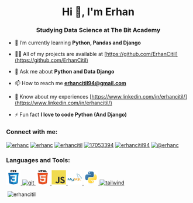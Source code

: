 <h1 align="center">Hi 👋, I'm Erhan</h1>
<h3 align="center">Studying Data Science at The Bit Academy</h3>

- 🌱 I’m currently learning **Python, Pandas and Django**

- 👨‍💻 All of my projects are available at [https://github.com/ErhanCitil](https://github.com/ErhanCitil)

- 💬 Ask me about **Python and Data Django**

- 📫 How to reach me **erhancitil94@gmail.com**

- 📄 Know about my experiences [https://www.linkedin.com/in/erhancitil/](https://www.linkedin.com/in/erhancitil/)

- ⚡ Fun fact **I love to code Python (And Django)**

<h3 align="left">Connect with me:</h3>
<p align="left">
<a href="https://codepen.io/erhanc" target="blank"><img align="center" src="https://raw.githubusercontent.com/rahuldkjain/github-profile-readme-generator/master/src/images/icons/Social/codepen.svg" alt="erhanc" height="30" width="40" /></a>
<a href="https://dev.to/erhanc" target="blank"><img align="center" src="https://raw.githubusercontent.com/rahuldkjain/github-profile-readme-generator/master/src/images/icons/Social/devto.svg" alt="erhanc" height="30" width="40" /></a>
<a href="https://linkedin.com/in/erhancitil" target="blank"><img align="center" src="https://raw.githubusercontent.com/rahuldkjain/github-profile-readme-generator/master/src/images/icons/Social/linked-in-alt.svg" alt="erhancitil" height="30" width="40" /></a>
<a href="https://stackoverflow.com/users/17053394" target="blank"><img align="center" src="https://raw.githubusercontent.com/rahuldkjain/github-profile-readme-generator/master/src/images/icons/Social/stack-overflow.svg" alt="17053394" height="30" width="40" /></a>
<a href="https://www.hackerrank.com/erhancitil94" target="blank"><img align="center" src="https://raw.githubusercontent.com/rahuldkjain/github-profile-readme-generator/master/src/images/icons/Social/hackerrank.svg" alt="erhancitil94" height="30" width="40" /></a>
<a href="https://www.hackerearth.com/@erhanc" target="blank"><img align="center" src="https://raw.githubusercontent.com/rahuldkjain/github-profile-readme-generator/master/src/images/icons/Social/hackerearth.svg" alt="@erhanc" height="30" width="40" /></a>
</p>

<h3 align="left">Languages and Tools:</h3>
<p align="left"> <a href="https://www.w3schools.com/css/" target="_blank" rel="noreferrer"> <img src="https://raw.githubusercontent.com/devicons/devicon/master/icons/css3/css3-original-wordmark.svg" alt="css3" width="40" height="40"/> </a> <a href="https://git-scm.com/" target="_blank" rel="noreferrer"> <img src="https://www.vectorlogo.zone/logos/git-scm/git-scm-icon.svg" alt="git" width="40" height="40"/> </a> <a href="https://www.w3.org/html/" target="_blank" rel="noreferrer"> <img src="https://raw.githubusercontent.com/devicons/devicon/master/icons/html5/html5-original-wordmark.svg" alt="html5" width="40" height="40"/> </a> <a href="https://developer.mozilla.org/en-US/docs/Web/JavaScript" target="_blank" rel="noreferrer"> <img src="https://raw.githubusercontent.com/devicons/devicon/master/icons/javascript/javascript-original.svg" alt="javascript" width="40" height="40"/> </a> <a href="https://www.mysql.com/" target="_blank" rel="noreferrer"> <img src="https://raw.githubusercontent.com/devicons/devicon/master/icons/mysql/mysql-original-wordmark.svg" alt="mysql" width="40" height="40"/> </a> <a href="https://www.python.org" target="_blank" rel="noreferrer"> <img src="https://raw.githubusercontent.com/devicons/devicon/master/icons/python/python-original.svg" alt="python" width="40" height="40"/> </a> <a href="https://tailwindcss.com/" target="_blank" rel="noreferrer"> <img src="https://www.vectorlogo.zone/logos/tailwindcss/tailwindcss-icon.svg" alt="tailwind" width="40" height="40"/> </a> </p>

<p>&nbsp;<img align="center" src="https://github-readme-stats.vercel.app/api?username=erhancitil&show_icons=true&locale=en" alt="erhancitil" /></p>
